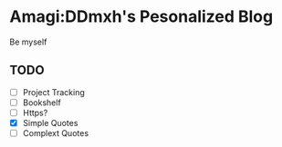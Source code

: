 # Amagi:DDmxh's Pesonalized Blog

Be myself

## TODO

- [ ] Project Tracking
- [ ] Bookshelf
- [ ] Https?
- [x] Simple Quotes
- [ ] Complext Quotes
